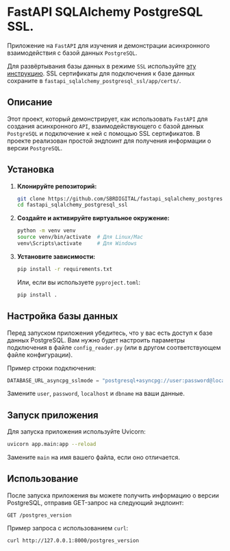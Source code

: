 # FastAPI SQLAlchemy PostgreSQL SSL.

Приложение на `FastAPI` для изучения и демонстрации асинхронного взаимодействия с базой данных `PostgreSQL`.

Для развёртывания базы данных в режиме `SSL` используйте [эту инструкцию](https://github.com/SBRDIGITAL/postgrocker_ssl/).
SSL сертификаты для подключения к базе данных сохраните в `fastapi_sqlalchemy_postgresql_ssl/app/certs/`.

## Описание
Этот проект, который демонстрирует, как использовать `FastAPI` для создания асинхронного `API`, взаимодействующего с базой данных `PostgreSQL` и подключение к ней с помощью SSL сертификатов. В проекте реализован простой эндпоинт для получения информации о версии `PostgreSQL`.

## Установка

1. **Клонируйте репозиторий:**
   ```bash
   git clone https://github.com/SBRDIGITAL/fastapi_sqlalchemy_postgresql_ssl.git
   cd fastapi_sqlalchemy_postgresql_ssl
   ```

2. **Создайте и активируйте виртуальное окружение:**
   ```bash
   python -m venv venv
   source venv/bin/activate  # Для Linux/Mac
   venv\Scripts\activate     # Для Windows
   ```

3. **Установите зависимости:**
   ```bash
   pip install -r requirements.txt
   ```

   Или, если вы используете `pyproject.toml`:
   ```bash
   pip install .
   ```

## Настройка базы данных
Перед запуском приложения убедитесь, что у вас есть доступ к базе данных PostgreSQL. Вам нужно будет настроить параметры подключения в файле `config_reader.py` (или в другом соответствующем файле конфигурации).

Пример строки подключения:
```python
DATABASE_URL_asyncpg_sslmode = "postgresql+asyncpg://user:password@localhost/dbname"
```
Замените `user`, `password`, `localhost` и `dbname` на ваши данные.

## Запуск приложения
Для запуска приложения используйте Uvicorn:
```bash
uvicorn app.main:app --reload
```
Замените `main` на имя вашего файла, если оно отличается.

## Использование
После запуска приложения вы можете получить информацию о версии PostgreSQL, отправив GET-запрос на следующий эндпоинт:
```
GET /postgres_version
```

Пример запроса с использованием `curl`:
```bash
curl http://127.0.0.1:8000/postgres_version
```